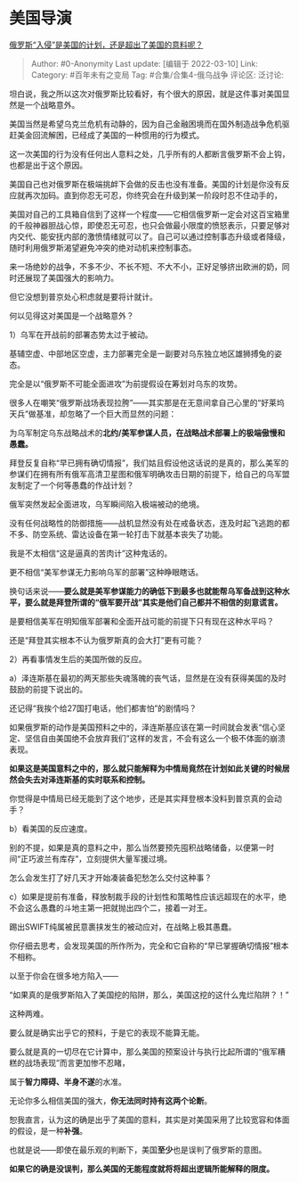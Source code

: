 # 美国导演
[俄罗斯“入侵”是美国的计划，还是超出了美国的意料呢？](https://www.zhihu.com/question/520477896/answer/2382091284)

> Author: #0-Anonymity
> Last update: [编辑于 2022-03-10]
> Link:
> Category: #百年未有之变局
> Tag: #合集/合集4-俄乌战争
> 评论区:
> 泛讨论:

坦白说，我之所以这次对俄罗斯比较看好，有个很大的原因，就是这件事对美国显然是一个战略意外。

美国当然是希望乌克兰危机有动静的，因为自己金融困境而在国外制造战争危机驱赶美金回流解困，已经成了美国的一种惯用的行为模式。

这一次美国的行为没有任何出人意料之处，几乎所有的人都断言俄罗斯不会上钩，也都是出于这个原因。

美国自己也对俄罗斯在极端挑衅下会做的反击也没有准备。美国的计划是你没有反应就再次加码。直到你忍无可忍，你终究会在升级到某一阶段时忍不住动手的，

美国对自己的工具箱自信到了这样一个程度——它相信俄罗斯一定会对这百宝箱里的千般神器胆战心惊，即使忍无可忍，也只会做最小限度的愤怒表示，只要足够对内交代、能安抚内部的激愤情绪就可以了。自己可以通过控制事态升级或者降级，随时利用俄罗斯渴望避免冲突的绝对动机来控制事态。

来一场绝妙的战争，不多不少、不长不短、不大不小，正好足够挤出欧洲的奶，同时还展现了美国强大的影响力。

但它没想到普京处心积虑就是要将计就计。

何以见得这对美国是一个战略意外？

1）乌军在开战前的部署态势太过于被动。

基辅空虚、中部地区空虚，主力部署完全是一副要对乌东独立地区雄狮搏兔的姿态。

完全是以“俄罗斯不可能全面进攻”为前提假设在筹划对乌东的攻势。

很多人在嘲笑“俄罗斯战场表现拉胯”——其实那是在无意间拿自己心里的“好莱坞天兵”做基准，却忽略了一个巨大而显然的问题：

为乌军制定乌东战略战术的**北约/美军参谋人员，在战略战术部署上的极端傲慢和愚蠢。**

拜登反复自称“早已拥有确切情报”，我们姑且假设他这话说的是真的，那么美军的参谋们在拥有所有俄军高清卫星图和俄军明确攻击日期的前提下，给自己的乌军盟友制定了一个何等愚蠢的作战计划？

俄军突然发起全面进攻，乌军瞬间陷入极端被动的绝境。

没有任何战略性的防御措施——战机显然没有处在戒备状态，连及时起飞逃跑的都不多、防空系统、雷达设备在第一轮打击下就基本丧失了功能。

我是不太相信“这是逼真的苦肉计”这种鬼话的。

更不相信“美军参谋无力影响乌军的部署”这种睁眼瞎话。

换句话来说——**要么就是美军参谋能力的确低下到最多也就能帮乌军备战到这种水平，要么就是拜登所谓的“俄军要开战”其实是他们自己都并不相信的刻意谎言。**

是要相信美军在明知俄军部署和全面开战可能的前提下只有现在这种水平吗？

还是“拜登其实根本不认为俄罗斯真的会大打”更有可能？

2）再看事情发生后的美国所做的反应。

a）泽连斯基在最初的两天那些失魂落魄的丧气话，显然是在没有获得美国的及时鼓励的前提下说出的。

还记得“我挨个给27国打电话，他们都害怕”的剧情吗？

如果俄罗斯的动作是美国预料之中的，泽连斯基应该在第一时间就会发表“信心坚定、坚信自由美国绝不会放弃我们”这样的发言，不会有这么一个极不体面的崩溃表现。

**如果这是美国意料之中的，那么就只能解释为中情局竟然在计划如此关键的时候居然会失去对泽连斯基的实时联系和控制。**

你觉得是中情局已经无能到了这个地步，还是其实拜登根本没料到普京真的会动手？

b）看美国的反应速度。

别的不提，如果是真的意料之中，那么当然要预先囤积战略储备，以便第一时间“正巧波兰有库存”，立刻提供大量军援过境。

怎么会发生打了好几天才开始凑装备犯愁怎么交付这种事？

c）如果是提前有准备，释放制裁手段的计划性和策略性应该远超现在的水平，绝不会这么愚蠢的斗地主第一把就抛出四个二，接着一对王。

踢出SWIFT纯属被民意裹挟发生的被动应对，在战略上极其愚蠢。

你仔细去思考，会发现美国的所作所为，完全和它自称的“早已掌握确切情报”根本不相称。

以至于你会在很多地方陷入——

“如果真的是俄罗斯陷入了美国挖的陷阱，那么，美国这挖的这什么鬼烂陷阱？！”

这种两难。

要么就是确实出乎它的预料，于是它的表现不能算无能。

要么就是真的一切尽在它计算中，那么美国的预案设计与执行比起所谓的“俄军糟糕的战场表现”而言更加惨不忍睹，

属于**智力障碍、半身不遂**的水准。

无论你多么相信美国的强大，**你无法同时持有这两个论断**。

恕我直言，认为这的确是出乎了美国的意料，其实是对美国采用了比较宽容和体面的假设，是一种**补强**。

也就是说——即使在最乐观的判断下，美国**至少**也是误判了俄罗斯的意图。

**如果它的确是没误判，那么美国的无能程度就将将超出逻辑所能解释的限度。**

